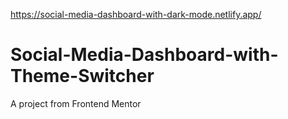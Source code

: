 https://social-media-dashboard-with-dark-mode.netlify.app/

# Social-Media-Dashboard-with-Theme-Switcher
A project from Frontend Mentor
